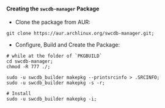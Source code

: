 

#### Creating the `swcdb-manager` Package

* Clone the package from AUR:
```
git clone https://aur.archlinux.org/swcdb-manager.git;
```


* Configure, Build and Create the Package:
```
# while at the folder of `PKGBUILD`
cd swcdb-manager;
chmod -R 777 ./;

sudo -u swcdb_builder makepkg --printsrcinfo > .SRCINFO;
sudo -u swcdb_builder makepkg -s -r;

# Install
sudo -u swcdb_builder makepkg -i;
```
